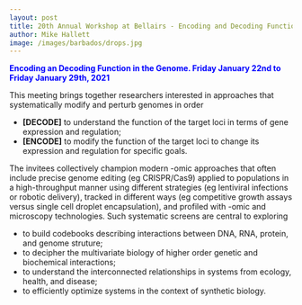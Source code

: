```yaml
---
layout: post
title: 20th Annual Workshop at Bellairs - Encoding and Decoding Function in the Genome 
author: Mike Hallett
image: /images/barbados/drops.jpg
---
```


<strong><p style="color:blue">Encoding an Decoding Function in the Genome. Friday January 22nd to Friday January 29th, 2021</p></strong>


This meeting brings together researchers interested in approaches that systematically modify and perturb genomes in order 
<ul>
<li> <strong>[DECODE]</strong> to understand the function of the target loci in terms of gene expression and regulation;</li>
<li> <strong>[ENCODE]</strong> to modify the function of the target loci to change its expression and regulation for specific goals.</li>
</ul>

The invitees  collectively champion modern -omic approaches that often include precise genome editing (eg CRISPR/Cas9)
applied to populations in a high-throughput manner using different strategies (eg lentiviral infections or robotic delivery),
tracked in different ways (eg competitive growth assays versus single cell droplet encapsulation), and profiled with -omic
and microscopy technologies.
Such systematic screens are central to exploring 
<ul>
<li> to build codebooks describing interactions between DNA, RNA, protein, and genome struture;</li>
<li> to decipher the multivariate  biology of higher order genetic and biochemical interactions;</li>
<li> to understand the interconnected  relationships in systems from ecology, health,  and disease; </li>
<li> to efficiently optimize systems  in the context of  synthetic biology.</li>
</ul>

